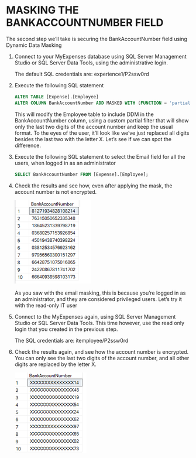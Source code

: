 <page title="Masking the BankAccountNumber field"/>

MASKING THE BANKACCOUNTNUMBER FIELD
====

The second step we’ll take is securing the BankAccountNumber field using Dynamic Data Masking

1. Connect to your MyExpenses database using SQL Server Management Studio or SQL Server Data Tools, using the administrative login. 

    The default SQL credentials are: experience1/P2ssw0rd

2. Execute the following SQL statement 

    ```sql
    ALTER TABLE [Expense].[Employee]
    ALTER COLUMN BankAccountNumber ADD MASKED WITH (FUNCTION = 'partial(0,"XXXXXXXXXXXXXXX",2)');
    ```

    This will modify the Employee table to include DDM in the BankAccountNumber column, using a custom partial filter that will show only the last two digits of the account number and keep the usual format. To the eyes of the user, it’ll look like we’ve just replaced all digits besides the last two with the letter X. Let’s see if we can spot the difference.

3. Execute the following SQL statement to select the Email field for all the users, when logged in as an administrator

    ```sql
    SELECT BankAccountNumber FROM [Expense].[Employee];
    ```

4. Check the results and see how, even after applying the mask, the account number is not encrypted.

    ![](img/image6.png)

    As you saw with the email masking, this is because you’re logged in as an administrator, and they are considered privileged users. Let’s try it with the read-only IT user

5. Connect to the MyExpenses again, using SQL Server Management Studio or SQL Server Data Tools. This time however, use the read only login that you created in the previous step. 

    The SQL credentials are: itemployee/P2ssw0rd

6. Check the results again, and see how the account number is encrypted. You can only see the last two digits of the account number, and all other digits are replaced by the letter X.

    ![](img/image7.png)
